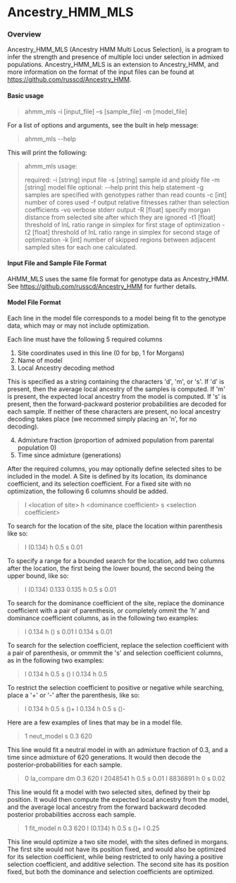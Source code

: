 # Ancestry_HMM_MLS

### Overview

Ancestry_HMM_MLS (Ancestry HMM Multi Locus Selection), is a program to infer the strength and presence of multiple loci under selection in admixed populations. Ancestry_HMM_MLS is an extension to Ancestry_HMM, and more information on the format of the input files can be found at https://github.com/russcd/Ancestry_HMM.


#### Basic usage
> ahmm_mls -i [input_file] –s [sample_file] -m [model_file]

For a list of options and arguments, see the built in help message:

> ahmm_mls --help

This will print the following:

> ahmm_mls usage:
> 
>	required:
>		-i [string]		input file
>		-s [string]		sample id and ploidy file
>		-m [string]		model file
>	optional:
>		--help			print this help statement
>		-g			samples are specified with genotypes rather than read counts
>		-c [int]		number of cores used
>		-f			output relative fitnesses rather than selection coefficients
>		-vo			verbose stderr output
>		-R [float]		specify morgan distance from selected site after which they are ignored
>		-t1 [float]		threshold of lnL ratio range in simplex for first stage of optimization
>		-t2 [float]		threshold of lnL ratio range in simplex for second stage of optimization
>		-k [int]		number of skipped regions between adjacent sampled sites
					for each one calculated.

#### Input File and Sample File Format

AHMM_MLS uses the same file format for genotype data as Ancestry_HMM. See https://github.com/russcd/Ancestry_HMM for further details.

#### Model File Format

Each line in the model file corresponds to a model being fit to the genotype data, which may or may not include optimization.

Each line must have the following 5 required columns

1. Site coordinates used in this line (0 for bp, 1 for Morgans)
2. Name of model
3. Local Ancestry decoding method

This is specified as a string containing the characters 'd', 'm', or 's'. If 'd' is present, then the average local ancestry of the samples is computed. If 'm' is present, the expected local ancestry from the model is computed. If 's' is present, then the forward-packward posterior probabilities are decoded for each sample. If neither of these characters are present, no local ancestry decoding takes place (we recommed simply placing an 'n', for no decoding).

4. Admixture fraction (proportion of admixed population from parental population 0)
5. Time since admixture (generations)

After the required columns, you may optionally define selected sites to be included in the model. A Site is defined by its location, its dominance coefficient, and its selection coefficient.
For a fixed site with no optimization, the following 6 columns should be added.

> l \<location of site\> h \<dominance coefficient\> s \<selection coefficient\>

To search for the location of the site, place the location within parenthesis like so:

> l (0.134) h 0.5 s 0.01

To specify a range for a bounded search for the location, add two columns after the location, the first being the lower bound, the second being the upper bound, like so:

> l (0.134) 0.133 0.135 h 0.5 s 0.01

To search for the dominance coefficient of the site, replace the dominance coefficient with a pair of parenthesis, or completely ommit the 'h' and dominance coefficient columns, as in the following two examples:

> l 0.134 h () s 0.01
> l 0.134 s 0.01

To search for the selection coefficient, replace the selection coefficient with a pair of parenthesis, or ommmit the 's' and selection coefficient columns, as in the following two examples:

> l 0.134 h 0.5 s ()
> l 0.134 h 0.5

To restrict the selection coefficient to positive or negative while searching, place a '+' or '-' after the parenthesis, like so:

> l 0.134 h 0.5 s ()+
> l 0.134 h 0.5 s ()-


Here are a few examples of lines that may be in a model file.

> 1 neut_model s 0.3 620

This line would fit a neutral model in with an admixture fraction of 0.3, and a time since admixture of 620 generations. It would then decode the posterior-probabilities for each sample.

> 0 la_compare dm 0.3 620 l 2048541 h 0.5 s 0.01 l 8836891 h 0 s 0.02

This line would fit a model with two selected sites, defined by their bp position. It would then compute the expected local ancestry from the model, and the average local ancestry from the forward backward decoded posterior probabilities accross each sample.

> 1 fit_model n 0.3 620 l (0.134) h 0.5 s ()+ l 0.25

This line would optimize a two site model, with the sites defined in morgans. The first site would not have its position fixed, and would also be optimized for its selection coefficient, while being restricted to only having a positive selection coefficient, and additive selection. The second site has its position fixed, but both the dominance and selection coefficients are optimized. 
